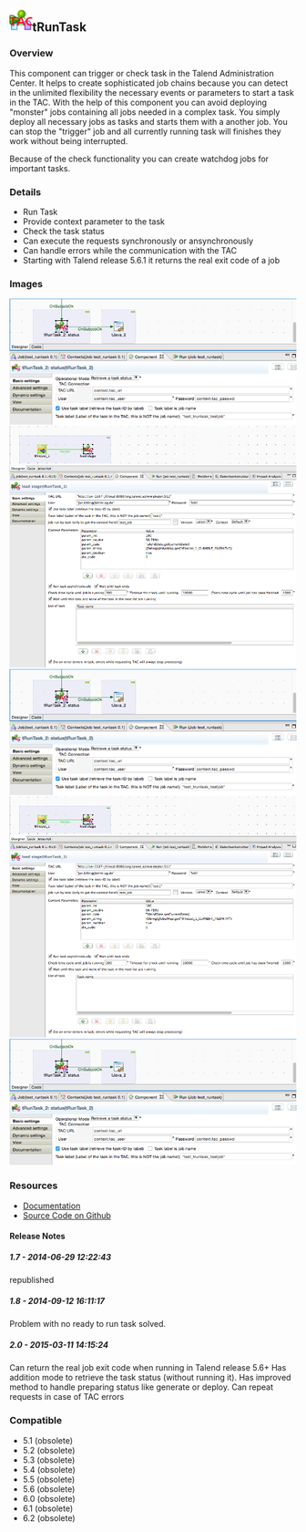 ## <img src='./logo.jpg' width='40' height='40'>tRunTask

### Overview
This component can trigger or check task in the Talend Administration Center.
It helps to create sophisticated job chains because you can detect in the unlimited flexibility the necessary events or parameters to start a task in the TAC.
With the help of this component you can avoid deploying "monster" jobs containing all jobs needed in a complex task. You simply deploy all necessary jobs as tasks and starts them with a another job.
You can stop the "trigger" job and all currently running task will finishes they work without being interrupted.

Because of the check functionality you can create watchdog jobs for important tasks.

### Details
* Run Task
* Provide context parameter to the task
* Check the task status
* Can execute the requests synchronously or ansynchronously
* Can handle errors while the communication with the TAC
* Starting with Talend release 5.6.1 it returns the real exit code of a job
### Images
<a href='./screenshots/v_2.0__6.jpg'><img src='./screenshots/v_2.0__6.jpg' ></a>
<a href='./screenshots/v_2.0__5.jpg'><img src='./screenshots/v_2.0__5.jpg' ></a>
<a href='./screenshots/v_1.8__4.jpg'><img src='./screenshots/v_1.8__4.jpg' ></a>
<a href='./screenshots/v_1.8__3.jpg'><img src='./screenshots/v_1.8__3.jpg' ></a>
<a href='./screenshots/v_1.7__2.jpg'><img src='./screenshots/v_1.7__2.jpg' ></a>


### Resources
 * <a href=http://jan-lolling.de/talend/components/help/tRunTask.pdf>Documentation</a>
 * <a href=https://github.com/jlolling/talendcomp_tRunTask>Source Code on Github</a>

#### Release Notes

##### 1.7 - 2014-06-29 12:22:43
republished
##### 1.8 - 2014-09-12 16:11:17
Problem with no ready to run task solved.
##### 2.0 - 2015-03-11 14:15:24
Can return the real job exit code when running in Talend release 5.6+
Has addition mode to retrieve the task status (without running it).
Has improved method to handle preparing status like generate or deploy.
Can repeat requests in case of TAC errors
### Compatible
 -  5.1 (obsolete)
 -   5.2 (obsolete)
 -   5.3 (obsolete)
 -   5.4 (obsolete)
 -   5.5 (obsolete)
 -   5.6 (obsolete)
 -   6.0 (obsolete)
 -   6.1 (obsolete)
 -   6.2 (obsolete)